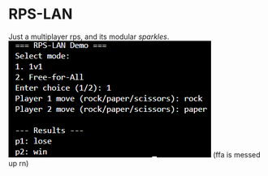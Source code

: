 # RPS-LAN
Just a multiplayer rps, and its modular *sparkles*.
![alt text](images/base1v1.png)
(ffa is messed up rn)
